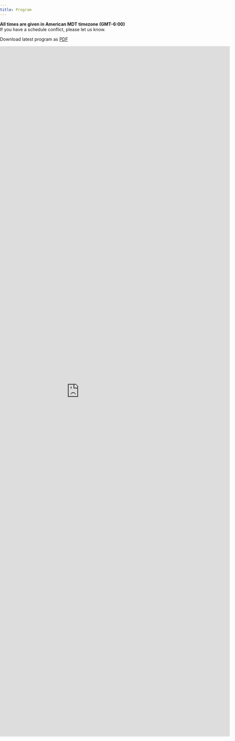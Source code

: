 ```yaml
---
title: Program
---
```


<style>

html, body {
  width: 100%;
  margin: 0;
  padding: 0;
  overflow-x: visible;
}
.full-width-embed {
  width: 100vw;
  max-width: 100vw;
  margin-left: calc(50% - 50vw);
  margin-right: calc(50% - 50vw);
  padding: 0;
  background: white;
  overflow-x: auto;
}
.full-width-embed iframe {
  width: 100vw;
  max-width: 100vw;
  min-width: 0;
  display: block;
  border: none;
}
</style>


**All times are given in American MDT timezone (GMT-6:00)**     
If you have a schedule conflict, please let us know. 

Download latest program as [PDF](https://docs.google.com/spreadsheets/d/e/2PACX-1vQXuQyyGdUlxmK54zrWyzZ8Lc4MRyewlLmHVw0TliII_WQiLy_ztufvDFCpoLdX_v6he7_su891Ychn/pub?gid=739077447&single=true&output=pdf)

<div class="full-width-embed">
    <iframe src="https://docs.google.com/spreadsheets/d/e/2PACX-1vQXuQyyGdUlxmK54zrWyzZ8Lc4MRyewlLmHVw0TliII_WQiLy_ztufvDFCpoLdX_v6he7_su891Ychn/pubhtml?widget=false&chrome=false&headers=false" scrolling="no" width="100%" height="2200" ></iframe>
</div>
